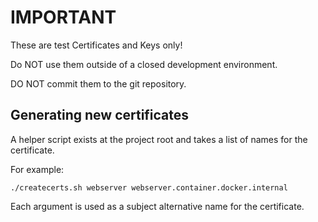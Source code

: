 # IMPORTANT

These are test Certificates and Keys only!

Do NOT use them outside of a closed development environment.

DO NOT commit them to the git repository.

## Generating new certificates

A helper script exists at the project root and takes a list of names for the certificate.

For example:

```
./createcerts.sh webserver webserver.container.docker.internal
```

Each argument is used as a subject alternative name for the certificate.
